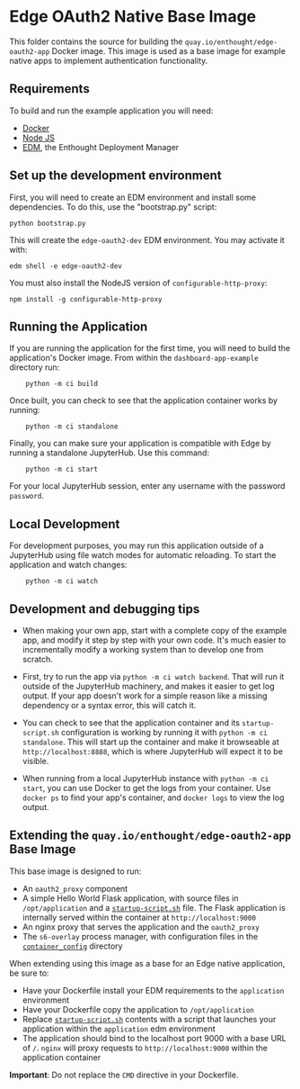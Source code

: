 # Edge OAuth2 Native Base Image 

This folder contains the source for building the `quay.io/enthought/edge-oauth2-app` Docker
image. This image is used as a base image for example native apps to implement
authentication functionality.


## Requirements

To build and run the example application you will need:
- [Docker](https://docker.com)
- [Node JS](https://nodejs.org)
- [EDM](https://www.enthought.com/edm/), the Enthought Deployment Manager 

## Set up the development environment

First, you will need to create an EDM environment and install some dependencies.
To do this, use the "bootstrap.py" script:

```commandline
python bootstrap.py
```

This will create the `edge-oauth2-dev` EDM environment.  You may activate it with:

```commandline
edm shell -e edge-oauth2-dev
```

You must also install the NodeJS version of `configurable-http-proxy`:

```commandline
npm install -g configurable-http-proxy
```

## Running the Application

If you are running the application for the first time, you will need to build
the application's Docker image. From within the `dashboard-app-example` directory
run:

```commandline
    python -m ci build
```

Once built, you can check to see that the application container works by running:

```commandline
    python -m ci standalone
````

Finally, you can make sure your application is compatible with Edge by running
a standalone JupyterHub. Use this command:

```commandline
    python -m ci start
```

For your local JupyterHub session, enter any username with the password `password`.

## Local Development

For development purposes, you may run this application outside of a JupyterHub using file
watch modes for automatic reloading. To start the application and watch changes:

```commandline
    python -m ci watch
```

## Development and debugging tips

* When making your own app, start with a complete copy of the example app, and
  modify it step by step with your own code.  It's much easier to
  incrementally modify a working system than to develop one from scratch.

* First, try to run the app via `python -m ci watch backend`.  That will run it
  outside of the JupyterHub machinery, and makes it easier to get log output.
  If your app doesn't work for a simple reason like a missing dependency or
  a syntax error, this will catch it.

* You can check to see that the application container and its `startup-script.sh`
  configuration is working by running it with `python -m ci standalone`. This will
  start up the container and make it browseable at `http://localhost:8888`, which
  is where JupyterHub will expect it to be visible.

* When running from a local JupyterHub instance with `python -m ci start`, you
  can use Docker to get the logs from your container.  Use `docker ps` to find
  your app's container, and `docker logs` to view the log output.

## Extending the `quay.io/enthought/edge-oauth2-app` Base Image

This base image is designed to run:

* An `oauth2_proxy` component
* A simple Hello World Flask application, with source files in `/opt/application` and
  a [`startup-script.sh`](./startup-script.sh) file. The Flask application is internally 
  served within the container at `http://localhost:9000`
* An nginx proxy that serves the application and the `oauth2_proxy`
* The `s6-overlay` process manager, with configuration files in the
  [`container_config`](./container_config/) directory

When extending using this image as a base for an Edge native application,
be sure to:

* Have your Dockerfile install your EDM requirements to the `application` environment
* Have your Dockerfile copy the application to `/opt/application`
* Replace [`startup-script.sh`](./startup-script.sh) contents with a script that
  launches your application within the `application` edm environment
* The application should bind to the localhost port 9000 with a base URL of `/`. `nginx`
  will proxy requests to `http://localhost:9000` within the application container

**Important**: Do not replace the `CMD` directive in your Dockerfile.
